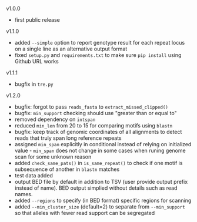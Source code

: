 v1.0.0
- first public release

v1.1.0
- added `--simple` option to report genotype result for each repeat locus on a single line as an alternative output format
- fixed `setup.py` and `requirements.txt` to make sure `pip install` using Github URL works

v1.1.1
- bugfix in `tre.py`

v1.2.0
- bugfix: forgot to pass `reads_fasta` to `extract_missed_clipped()`
- bugfix: `min_support` checking should use "greater than or equal to"
- removed dependency on `intspan`
- reduced `min_len` from 20 to 15 for comparing motifs using `blastn`
- bugfix: keep track of genomic coordinates of all alignments to detect reads that truly span long reference repeats
- assigned `min_span` explicitly in conditional instead of relying on initialized value - `min_span` does not change in some cases when runing genome scan for some unknown reason
- added `check_same_pats()` in `is_same_repeat()` to check if one motif is subsequence of another in `blastn` matches
- test data added
- output BED file by default in addition to TSV (user provide output prefix instead of name). BED output simplied without details such as read names.
- added `--regions` to specify (in BED format) specific regions for scanning
- added `--min_cluster_size` (default=2) to separate from `--min_support` so that alleles with fewer read support can be segregated 
